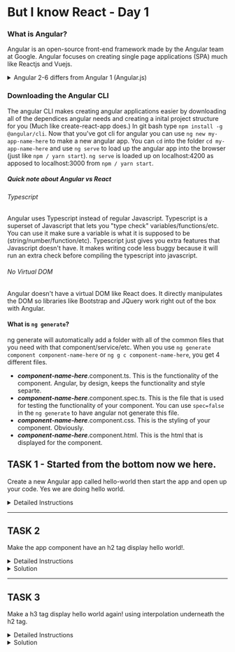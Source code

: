 # But I know React - Day 1

### What is Angular?
Angular is an open-source front-end framework made by the Angular team at Google. Angular focuses on creating single page applications (SPA) much like Reactjs and Vuejs.

<details>
  <summary>Angular 2-6 differs from Angular 1 (Angular.js) </summary>

  Angular 2 (or just Angular) was a complete re-write of Angular 1 and had many differences in the general architecture design of the framework. Each successive update to Angular 2 used the terms Angular 3, Angular 4, etc. Angular 1 stops active development on June 30, 2018 and will be deprecated June 30, 2021. The Angular team is supporting Angular 2+ for the foreseeable future.

</details>

### Downloading the Angular CLI
The angular CLI makes creating angular applications easier by downloading all of the dependices angular needs and creating a inital project structure for you (Much like create-react-app does.) In git bash type ```npm install -g @angular/cli```. Now that you've got cli for angular you can use ```ng new my-app-name-here``` to make a new angular app. You can ```cd``` into the folder ```cd my-app-name-here``` and use ```ng serve``` to load up the angular app into the browser (just like ```npm / yarn start```). ```ng serve``` is loaded up on localhost:4200 as apposed to localhost:3000 from ```npm / yarn start```.

##### Quick note about Angular vs React

  ###### Typescript 
Angular uses Typescript instead of regular Javascript. Typescript is a superset of Javascript that lets you "type check" variables/functions/etc. You can use it make sure a variable is what it is supposed to be (string/number/function/etc). Typescript just gives you extra features that Javascript doesn't have. It makes writing code less buggy because it will run an extra check before compiling the typescript into javascript.

  ###### No Virtual DOM
Angular doesn't have a virtual DOM like React does. It directly manipulates the DOM so libraries like Bootstrap and JQuery work right out of the box with Angular.


#### What is ```ng generate```?
ng generate will automatically add a folder with all of the common files that you need with that component/service/etc. When you use ```ng generate component component-name-here``` or ```ng g c component-name-here```, you get 4 different files. 

* ***component-name-here***.component.ts. This is the functionality of the component. Angular, by design, keeps the functionality and style separte.
* ***component-name-here***.component.spec.ts. This is the file that is used for testing the functionality of your component. You can use ```spec=false``` in the ```ng generate``` to have angular not generate this file.
* ***component-name-here***.component.css. This is the styling of your component. Obviously.
* ***component-name-here***.component.html. This is the html that is displayed for the component.

## TASK 1 - Started from the bottom now we here.
Create a new Angular app called hello-world then start the app and open up your code. Yes we are doing hello world.

<details>
  <summary>Detailed Instructions</summary>

  1. ```cd``` into a folder where you want the app to be.
  2. type ```ng new hello-world```. This generates the new angular app called hello-world for us.
  3. type ```cd hello-world```.
  4. type ```ng serve```. This starts the development server for us.
  5. Open up localhost:4200 in your browser and open your code in your code editor.
</details>

---

## TASK 2
Make the app component have an h2 tag display hello world!.

<details>
<summary>Detailed Instructions</summary>

  1. Go into the app.component.html file.
  2. Delete everything in the file.
  3. Add a ```<h2>hello world!</h2>```.
</details>

<details>
<summary>Solution</summary>

<details>
<summary> app.component.html</summary>

```html
<h2>hello world!</h2>
```
</details>
</details>

---

## TASK 3
Make a h3 tag display hello world again! using interpolation underneath the h2 tag.

<details>
<summary>Detailed Instructions</summary>

  1. Go into the app.component.ts file.  
  2. Make a new varible called helloWorld in the AppComponent function and set it equal to hello world again!.
  ```js
  helloWorld = 'hello world again!';
  ```
  3. Go into the app.component.html file.
  4. Add ```<h3>{{ helloWorld }}</h3>``` underneath the h2 tag.
</details>

<details>
<summary>Solution</summary>
  <details>
  <summary>app.component.html</summary>

```html
<h2>hello world!</h2>
<h3>{{ helloWorld }}</h3>
```
</details>

---

<details>
<summary>app.component.ts</summary>

```js
import { Component } from '@angular/core';

@Component({
  selector: 'app-root',
  templateUrl: './app.component.html',
  styleUrls: ['./app.component.css']
})
export class AppComponent {
  helloWorld = 'hello world again!';
}
```
</details>

</details>

